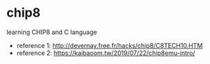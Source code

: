 # chip8
learning CHIP8 and C language
* reference 1: http://devernay.free.fr/hacks/chip8/C8TECH10.HTM
* reference 2: https://kaibaoom.tw/2019/07/22/chip8emu-intro/
